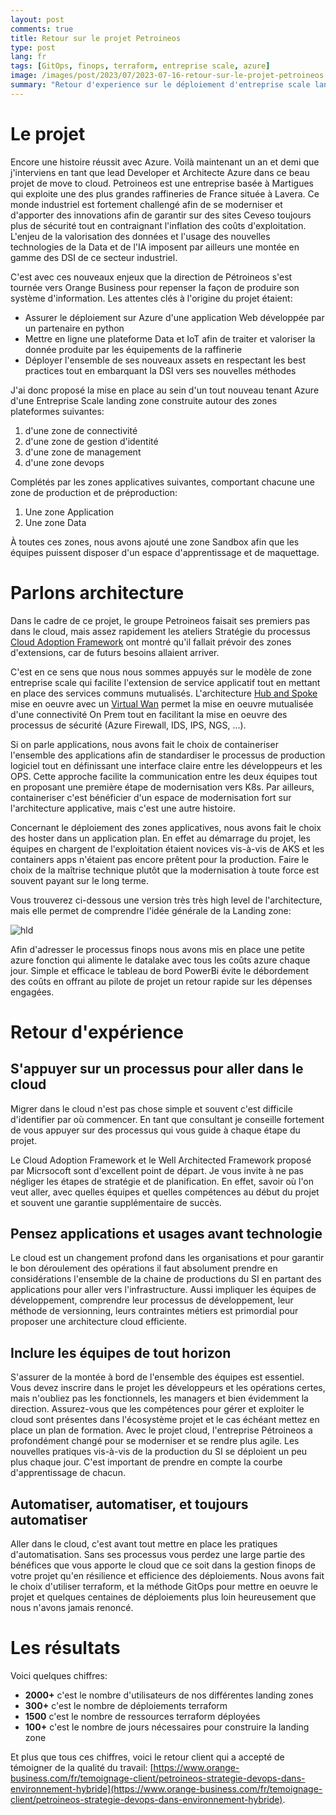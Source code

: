 ```yaml
---
layout: post
comments: true
title: Retour sur le projet Petroineos
type: post
lang: fr
tags: [GitOps, finops, terraform, entreprise scale, azure]
image: /images/post/2023/07/2023-07-16-retour-sur-le-projet-petroineos.png
summary: "Retour d'experience sur le déploiement d'entreprise scale landing zone"
---
```


# Le projet

Encore une histoire réussit avec Azure. Voilà maintenant un an et demi que j'interviens en tant que lead Developer et Architecte Azure dans ce beau projet de move to cloud. Petroineos est une entreprise basée à Martigues qui exploite une des plus grandes raffineries de France située à Lavera. Ce monde industriel est fortement challengé afin de se moderniser et d'apporter des innovations afin de garantir sur des sites Ceveso toujours plus de sécurité tout en contraignant l'inflation des coûts d'exploitation. L'enjeu de la valorisation des données et l'usage des nouvelles technologies de la Data et de l'IA imposent par ailleurs une montée en gamme des DSI de ce secteur industriel.

C'est avec ces nouveaux enjeux que la direction de Pétroineos s'est tournée vers Orange Business pour repenser la façon de produire son système d'information. Les attentes clés à l'origine du projet étaient:

- Assurer le déploiement sur Azure d'une application Web développée par un partenaire en python
- Mettre en ligne une plateforme Data et IoT afin de traiter et valoriser la donnée produite par les équipements de la raffinerie
- Déployer l'ensemble de ses nouveaux assets en respectant les best practices tout en embarquant la DSI vers ses nouvelles méthodes

J'ai donc proposé la mise en place au sein d'un tout nouveau tenant Azure d'une Entreprise Scale landing zone construite autour des zones plateformes suivantes:

1. d'une zone de connectivité
2. d'une zone de gestion d'identité
3. d'une zone de management
4. d'une zone devops

Complétés par les zones applicatives suivantes, comportant chacune une zone de production et de préproduction:

1. Une zone Application
2. Une zone Data

À toutes ces zones, nous avons ajouté une zone Sandbox afin que les équipes puissent disposer d'un espace d'apprentissage et de maquettage.


# Parlons architecture

Dans le cadre de ce projet, le groupe Petroineos faisait ses premiers pas dans le cloud, mais assez rapidement les ateliers Stratégie du processus [Cloud Adoption Framework](https://azure.microsoft.com/fr-fr/solutions/cloud-enablement/cloud-adoption-framework) ont montré qu'il fallait prévoir des zones d'extensions, car de futurs besoins allaient arriver.

C'est en ce sens que nous nous sommes appuyés sur le modèle de zone entreprise scale qui facilite l'extension de service applicatif tout en mettant en place des services communs mutualisés. L'architecture [Hub and Spoke](https://learn.microsoft.com/en-us/azure/architecture/reference-architectures/hybrid-networking/hub-spoke?tabs=cli) mise en oeuvre avec un [Virtual Wan](https://learn.microsoft.com/en-us/azure/virtual-wan/virtual-wan-about) permet la mise en oeuvre mutualisée d'une connectivité On Prem tout en facilitant la mise en oeuvre des processus de sécurité (Azure Firewall, IDS, IPS, NGS, ...).

Si on parle applications, nous avons fait le choix de containeriser l'ensemble des applications afin de standardiser le processus de production logiciel tout en définissant une interface claire entre les développeurs et les OPS. Cette approche facilite la communication entre les deux équipes tout en proposant une première étape de modernisation vers K8s. Par ailleurs, containeriser c'est bénéficier d'un espace de modernisation fort sur l'architecture applicative, mais c'est une autre histoire.

Concernant le déploiement des zones applicatives, nous avons fait le choix des hoster dans un application plan. En effet au démarrage du projet, les équipes en chargent de l'exploitation étaient novices vis-à-vis de AKS et les containers apps n'étaient pas encore prêtent pour la production. Faire le choix de la maîtrise technique plutôt que la modernisation à toute force est souvent payant sur le long terme.

Vous trouverez ci-dessous une version très très high level de l'architecture, mais elle permet de comprendre l'idée générale de la Landing zone:

![hld](/images/post/2022/07/2023-07-16-retour-sur-le-projet-petroineos.png)

Afin d'adresser le processus finops nous avons mis en place une petite azure fonction qui alimente le datalake avec tous les coûts azure chaque jour. Simple et efficace le tableau de bord PowerBi évite le débordement des coûts en offrant au pilote de projet un retour rapide sur les dépenses engagées.

# Retour d'expérience

## S'appuyer sur un processus pour aller dans le cloud

Migrer dans le cloud n'est pas chose simple et souvent c'est difficile d'identifier par où commencer. En tant que consultant je conseille fortement de vous appuyer sur des processus
qui vous guide à chaque étape du projet. 

Le Cloud Adoption Framework et le Well Architected Framework proposé par Micrsocoft sont d'excellent point de départ. Je vous invite à ne pas négliger les étapes de stratégie et de planification. En effet, savoir où l'on veut aller, avec quelles équipes et quelles compétences au début du projet et souvent une garantie supplémentaire de succès.

## Pensez applications et usages avant technologie

Le cloud est un changement profond dans les organisations et pour garantir le bon déroulement des opérations il faut absolument prendre en considérations l'ensemble de la chaine de productions du SI en partant des applications pour aller vers l'infrastructure. Aussi impliquer les équipes de développement, comprendre leur processus de développement, leur méthode de versionning, leurs contraintes métiers est primordial pour proposer une architecture cloud efficiente.

## Inclure les équipes de tout horizon

S'assurer de la montée à bord de l'ensemble des équipes est essentiel. Vous devez inscrire dans le projet les développeurs et les opérations certes, mais n'oubliez pas les fonctionnels, les managers et bien évidemment la direction. Assurez-vous que les compétences pour gérer et exploiter le cloud sont présentes dans l'écosystème projet et le cas échéant mettez en place un plan de formation. Avec le projet cloud, l'entreprise Pétroineos a profondément changé pour se moderniser et se rendre plus agile. Les nouvelles pratiques vis-à-vis de la production du SI se déploient un peu plus chaque jour. C'est important de prendre en compte la courbe d'apprentissage de chacun.

## Automatiser, automatiser, et toujours automatiser

Aller dans le cloud, c'est avant tout mettre en place les pratiques d'automatisation. Sans ses processus vous perdez une large partie des bénéfices que vous apporte le cloud que ce soit dans la gestion finops de votre projet qu'en résilience et efficience des déploiements. Nous avons fait le choix d'utiliser terraform, et la méthode GitOps pour mettre en oeuvre le projet et quelques centaines de déploiements plus loin heureusement que nous n'avons jamais renoncé.

# Les résultats

Voici quelques chiffres:

- **2000+** c'est le nombre d'utilisateurs de nos différentes landing zones
- **300+** c'est le nombre de déploiements terraform
- **1500** c'est le nombre de ressources terraform déployées
- **100+** c'est le nombre de jours nécessaires pour construire la landing zone

Et plus que tous ces chiffres, voici le retour client qui a accepté de témoigner de la qualité du travail: [https://www.orange-business.com/fr/temoignage-client/petroineos-strategie-devops-dans-environnement-hybride](https://www.orange-business.com/fr/temoignage-client/petroineos-strategie-devops-dans-environnement-hybride).

